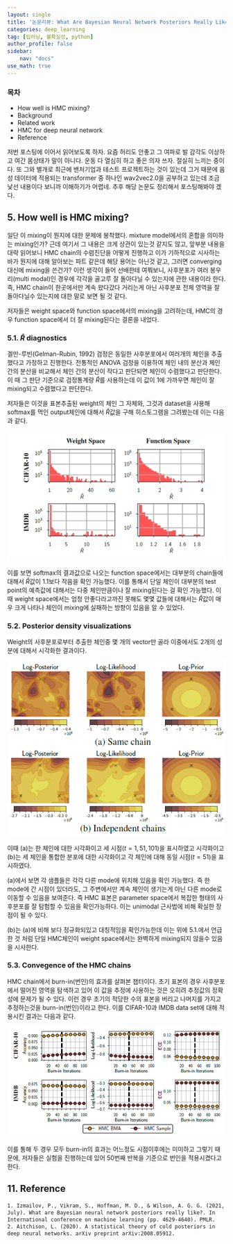 ```yaml
---
layout: single
title: '논문리뷰: What Are Bayesian Neural Network Posteriors Really Like - 2?'
categories: deep_learning
tag: [딥러닝, 불확실성, python]
author_profile: false
sidebar:
    nav: "docs"
use_math: true
---
```



### 목차

- How well is HMC mixing?
- Background
- Related work
- HMC for deep neural network
- Reference


저번 포스팅에 이어서 읽어보도록 하자. 요즘 허리도 안좋고 그 여파로 발 감각도 이상하고 여간 몸상태가 말이 아니다. 운동 다 열심히 하고 좋은 의자 쓰자. 절실히 느끼는 중이다. 또 그와 별개로 최근에 밴처기업과 테스트 프로젝트하는 것이 있는데 그거 때문에 음성 데이터에 적용되는 transformer 중 하나인 wav2vec2.0을 공부하고 있는데 조금 낯선 내용이다 보니까 이해하기가 어렵네. 추후 해당 논문도 정리해서 포스팅해봐야 겠다.

## 5. How well is HMC mixing?

일단 이 mixing이 뭔지에 대한 문제에 봉착했다. mixture model에서의 혼합을 의미하는 mixing인가? 근데 여기서 그 내용은 크게 상관이 있는것 같지도 않고, 앞부분 내용을 대략 읽어보니 HMC chain의 수렴진단을 어떻게 진행하고 이가 기하적으로 시사하는 바가 뭔지에 대해 알아보는 파트 같은데 해당 용어는 아닌것 같고, 그러면 converging 대신에 mixing을 쓴건가? 이런 생각이 들어 선배한테 여쭤보니, 사후분포가 여러 봉우리(multi modal)인 경우에 각각을 골고루 잘 돌아다닐 수 있는지에 관한 내용이라 한다. 즉, HMC chain이 한곳에서만 계속 왔다갔다 거리는게 아닌 사후분포 전체 영역을 잘 돌아다닐수 있는지에 대한 말로 보면 될 것 같다.

저자들은 weight space와 function space에서의 mixing을 고려하는데, HMC의 경우 function space에서 더 잘 mixing된다는 결론을 내었다.

### 5.1. $\hat{R}$ diagnostics

겔만-루빈(Gelman-Rubin, 1992) 검정은 동일한 사후분포에서 여러개의 체인을 추출했다고 가정하고 진행한다. 전통적인 ANOVA 검정을 이용하여 체인 내의 분산과 체인 간의 분산을 비교해서 체인 간의 분산이 작다고 판단되면 체인이 수렴했다고 판단한다. 이 때 그 판단 기준으로 검정통계량 $\hat{R}$를 사용하는데 이 값이 1에 가까우면 체인이 잘 mixing되고 수렴했다고 판단한다.

저자들은 이것을 표본추출된 weight의 체인 그 자체와, 그것과 dataset을 사용해 softmax를 먹인 output체인에 대해서 $\hat{R}$값을 구해 히스토그램을 그려봤는데 이는 다음과 같다.

![png](/images/What_bnn_files/bnn3.png)

이를 보면 softmax의 결과값으로 나오는 function space에서는 대부분의 chain들에 대해서 $\hat{R}$값이 1.1보다 작음을 확인 가능했다. 이를 통해서 단일 체인이 대부분의 test point의 예측값에 대해서는 다중 체인만큼이나 잘 mixing된다는 걸 확인 가능했다. 이때 weight space에서는 엄청 안좋다라고까진 못해도 몇몇 값들에 대해서는 $\hat{R}$값이 매우 크게 나타나 체인이 mixing에 실패하는 방향이 있음을 알 수 있었다.

### 5.2. Posterior density visualizations

Weight의 사후분포로부터 추출한 체인중 몇 개의 vector만 골라 이중에서도 2개의 성분에 대해서 시각화한 결과이다.

![png](/images/What_bnn_files/bnn4.png)


이때 (a)는 한 체인에 대한 시각화이고 세 시점($t=1,51,101$)을 표시하였고 시각화이고 (b)는 세 체인을 통합한 분포에 대한 시각화이고 각 체인에 대해 동일 시점($t=51$)을 표시하였다. 

(a)에서 보면 각 샘플들은 각각 다른 mode에 위치해 있음을 확인 가능했다. 즉 한 mode에 간 시점이 있더라도, 그 주변에서만 계속 체인이 생기는게 아닌 다른 mode로 이동할 수 있음을 보여준다. 즉 HMC 표본은 parameter space에서 복잡한 형태의 사후분포를 잘 탐험할 수 있음을 확인가능하다. 이는 unimodal 근사법에 비해 확실한 장점이 될 수 있다.

(b)는 (a)에 비해 보다 정규화되있고 대칭적임을 확인가능한데 이는 위에 5.1.에서 언급한 것 처럼 단일 HMC체인이 weight space에서는 완벽하게 mixing되지 않을수 있음을 시사한다.

### 5.3. Convegence of the HMC chains

HMC chain에서 burn-in(번인)의 효과를 살펴본 챕터이다. 초기 표본의 경우 사후분포에서 떨어진 영역을 탐색하고 있어 이 값을 추정에 사용하는 것은 오히려 추정값의 정확성에 문제가 될 수 있다. 이런 경우 초기의 적당한 수의 표본을 버리고 나머지를 가지고 추정하는것을 burn-in(번인)이라고 한다. 이를 CIFAR-10과 IMDB data set에 대해 적용시킨 결과는 다음과 같다.

![png](/images/What_bnn_files/bnn5.png)

이를 통해 두 경우 모두 burn-in의 효과는 어느정도 시점이후에는 미미하고 그렇기 때문에, 저자들은 실험을 진행하는데 있어 50번째 반복을 기준으로 번인을 적용시켰다고 한다.

## 11. Reference

    1. Izmailov, P., Vikram, S., Hoffman, M. D., & Wilson, A. G. G. (2021, July). What are Bayesian neural network posteriors really like?. In International conference on machine learning (pp. 4629-4640). PMLR.
    2. Aitchison, L. (2020). A statistical theory of cold posteriors in deep neural networks. arXiv preprint arXiv:2008.05912.